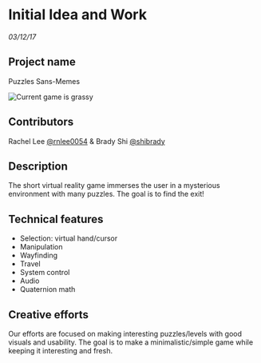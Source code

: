 # Initial Idea and Work
_03/12/17_

## Project name
Puzzles Sans-Memes

![Current game is grassy](https://scontent-lax3-2.xx.fbcdn.net/v/t35.0-12/17269969_1812655022284504_1745578501_o.png?oh=779c436e73f18f689458c6c179e81641&oe=58C809F4)
## Contributors
Rachel Lee [@rnlee0054](github.com/rnlee0054) & Brady Shi [@shibrady](github.com/shibrady)
## Description
The short virtual reality game immerses the user in a mysterious environment with many puzzles. The goal is to find the exit!

## Technical features
- Selection: virtual hand/cursor
- Manipulation
- Wayfinding
- Travel
- System control
- Audio
- Quaternion math

## Creative efforts
Our efforts are focused on making interesting puzzles/levels with good visuals and usability. The goal is to make a minimalistic/simple game while keeping it interesting and fresh.
